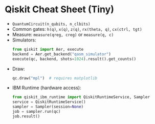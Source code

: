 # Qiskit Cheat Sheet (Tiny)
- `QuantumCircuit(n_qubits, n_clbits)`
- Common gates: `h(q)`, `x(q)`, `z(q)`, `rx(theta, q)`, `cx(ctrl, tgt)`
- Measure: `measure(qreg, creg)` or `measure(q, c)`
- Simulators:
  ```python
  from qiskit import Aer, execute
  backend = Aer.get_backend("qasm_simulator")
  execute(qc, backend, shots=1024).result().get_counts()
  ```
- Draw:
  ```python
  qc.draw("mpl")  # requires matplotlib
  ```
- IBM Runtime (hardware access):
  ```python
  from qiskit_ibm_runtime import QiskitRuntimeService, Sampler
  service = QiskitRuntimeService()
  sampler = Sampler(session=None)
  job = sampler.run(qc)
  job.result()
  ```
